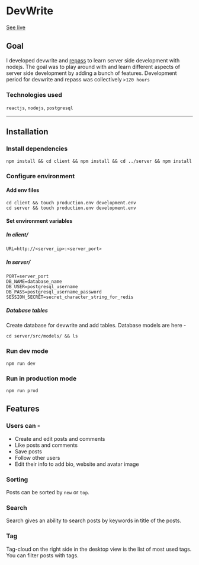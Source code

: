 # DevWrite

[See live](devwrite.nareshbhusal.com)

## Goal
I developed devwrite and [repass](https://github.com/repass) to learn server side development with nodejs. The goal was to play around with and learn different aspects of server side development by adding a bunch of features.
Development period for devwrite and repass was collectively ```>120 hours```

### Technologies used
```reactjs```, ```nodejs```, ```postgresql```

---

## Installation
### Install dependencies
```
npm install && cd client && npm install && cd ../server && npm install
```

### Configure environment
#### Add env files
```
cd client && touch production.env development.env
cd server && touch production.env development.env
```

#### Set environment variables
##### In client/
```
URL=http://<server_ip>:<server_port>
```

##### In server/
```
PORT=server_port
DB_NAME=database_name
DB_USER=postgresql_username
DB_PASS=postgresql_username_password
SESSION_SECRET=secret_character_string_for_redis
```

##### Database tables
Create database for devwrite and add tables. Database models are here -
```
cd server/src/models/ && ls
```

### Run dev mode
```
npm run dev
```

### Run in production mode
```
npm run prod
```

## Features

### Users can - 
  * Create and edit posts and comments
  * Like posts and comments
  * Save posts
  * Follow other users
  * Edit their info to add bio, website and avatar image
 
### Sorting
Posts can be sorted by ```new``` or ```top```.

### Search
Search gives an ability to search posts by keywords in title of the posts.

### Tag
Tag-cloud on the right side in the desktop view is the list of most used tags. You can filter posts with tags.
